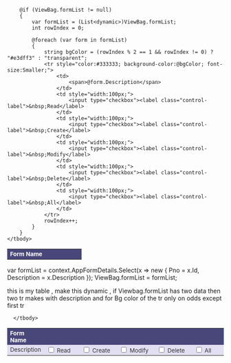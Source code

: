 <table class="table-hover table-responsive-sm" cellspacing="0" cellpadding="4" id="MainContent_userPermissions" style="color:#333333;width:100%;border-collapse:collapse;">
    <tbody>
        <!-- Header Row -->
        <tr style="color:White;background-color:#49477a;font-size:Smaller;font-weight:bold;">
            <th align="left" scope="col">Form Name</th>
            <th scope="col">&nbsp;</th>
            <th scope="col">&nbsp;</th>
            <th scope="col">&nbsp;</th>
            <th scope="col">&nbsp;</th>
            <th scope="col">&nbsp;</th>
        </tr>

        @if (ViewBag.formList != null)
        {
            var formList = (List<dynamic>)ViewBag.formList;
            int rowIndex = 0;

            @foreach (var form in formList)
            {
                string bgColor = (rowIndex % 2 == 1 && rowIndex != 0) ? "#e3dff3" : "transparent";
                <tr style="color:#333333; background-color:@bgColor; font-size:Smaller;">
                    <td>
                        <span>@form.Description</span>
                    </td>
                    <td style="width:100px;">
                        <input type="checkbox"><label class="control-label">&nbsp;Read</label>
                    </td>
                    <td style="width:100px;">
                        <input type="checkbox"><label class="control-label">&nbsp;Create</label>
                    </td>
                    <td style="width:100px;">
                        <input type="checkbox"><label class="control-label">&nbsp;Modify</label>
                    </td>
                    <td style="width:100px;">
                        <input type="checkbox"><label class="control-label">&nbsp;Delete</label>
                    </td>
                    <td style="width:100px;">
                        <input type="checkbox"><label class="control-label">&nbsp;All</label>
                    </td>
                </tr>
                rowIndex++;
            }
        }
    </tbody>
</table>



 
var formList = context.AppFormDetails.Select(x => new
 {
     Pno = x.Id,
     Description = x.Description
 });
 ViewBag.formList = formList;


this is my table , make this dynamic , if Viewbag.formList has two data then two tr makes with description and for Bg color of the tr only on odds except first tr

  <table class="table-hover table-responsive-sm" cellspacing="0" cellpadding="4" id="MainContent_userPermissions" style="color:#333333;width:100%;border-collapse:collapse;">
      <tbody>
          <tr style="color:White;background-color:#49477a;font-size:Smaller;font-weight:bold;">
              <th align="left" scope="col">Form Name</th>
              <th scope="col">&nbsp;</th>
              <th scope="col">&nbsp;</th>
              <th scope="col">&nbsp;</th>
              <th scope="col">&nbsp;</th>
              <th scope="col">&nbsp;</th>
          </tr>
          <tr style="color:#333333;background-color:#e3dff3;font-size:Smaller;">
              <td>
                  <span>Description</span>
              </td>
              <td style="width:100px;">
                  <input type="checkbox"><label class="control-label">&nbsp;Read</label>
              </td>
              <td style="width:100px;">
                  <input type="checkbox"><label class="control-label">&nbsp;Create</label>
              </td>
              <td style="width:100px;">
                  <input type="checkbox"><label class="control-label">&nbsp;Modify</label>
              </td>
              <td style="width:100px;">
                  <input type="checkbox"><label class="control-label">&nbsp;Delete</label>
              </td>
              <td style="width:100px;">
                  <input type="checkbox"><label class="control-label">&nbsp;All</label>
              </td>
          </tr>
        

      </tbody>
  </table>
